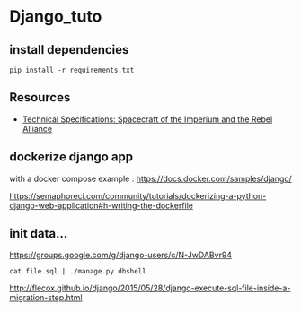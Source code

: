 # Django_tuto
    

## install  dependencies

```shell
pip install -r requirements.txt
```

## Resources

- [Technical Specifications: Spacecraft of the Imperium and the Rebel Alliance](https://starwars.fandom.com/wiki/Technical_Specifications:_Spacecraft_of_the_Imperium_and_the_Rebel_Alliance)



## dockerize django app

with a docker compose example :
https://docs.docker.com/samples/django/


https://semaphoreci.com/community/tutorials/dockerizing-a-python-django-web-application#h-writing-the-dockerfile

## init data...
https://groups.google.com/g/django-users/c/N-JwDABvr94

`cat file.sql | ./manage.py dbshell`

http://flecox.github.io/django/2015/05/28/django-execute-sql-file-inside-a-migration-step.html


